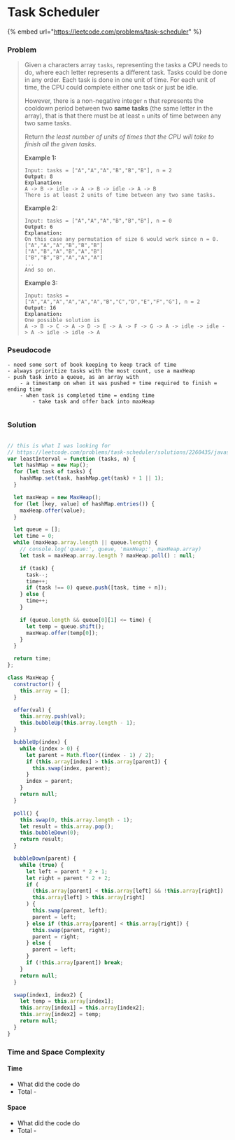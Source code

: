 # Task Scheduler

{% embed url="https://leetcode.com/problems/task-scheduler" %}

### Problem

> Given a characters array `tasks`, representing the tasks a CPU needs to do, where each letter represents a different task. Tasks could be done in any order. Each task is done in one unit of time. For each unit of time, the CPU could complete either one task or just be idle.
>
> However, there is a non-negative integer `n` that represents the cooldown period between two **same tasks** (the same letter in the array), that is that there must be at least `n` units of time between any two same tasks.
>
> Return _the least number of units of times that the CPU will take to finish all the given tasks_.
>
> &#x20;
>
> **Example 1:**
>
> <pre><code>Input: tasks = ["A","A","A","B","B","B"], n = 2
> <strong>Output: 8
> </strong><strong>Explanation:
> </strong>A -> B -> idle -> A -> B -> idle -> A -> B
> There is at least 2 units of time between any two same tasks.</code></pre>
>
> **Example 2:**
>
> <pre><code>Input: tasks = ["A","A","A","B","B","B"], n = 0
> <strong>Output: 6
> </strong><strong>Explanation:
> </strong>On this case any permutation of size 6 would work since n = 0.
> ["A","A","A","B","B","B"]
> ["A","B","A","B","A","B"]
> ["B","B","B","A","A","A"]
> ...
> And so on.</code></pre>
>
> **Example 3:**
>
> <pre data-overflow="wrap"><code>Input: tasks = ["A","A","A","A","A","A","B","C","D","E","F","G"], n = 2
> <strong>Output: 16
> </strong><strong>Explanation:
> </strong>One possible solution is
> A -> B -> C -> A -> D -> E -> A -> F -> G -> A -> idle -> idle -> A -> idle -> idle -> A</code></pre>

### Pseudocode

```
- need some sort of book keeping to keep track of time
- always prioritize tasks with the most count, use a maxHeap
- push task into a queue, as an array with 
    - a timestamp on when it was pushed + time required to finish = ending time
    - when task is completed time = ending time
        - take task and offer back into maxHeap
    
```

### Solution

```javascript

// this is what I was looking for
// https://leetcode.com/problems/task-scheduler/solutions/2260435/javascript-max-heap-hash-map-o-n-2-time-o-n-2-space/
var leastInterval = function (tasks, n) {
  let hashMap = new Map();
  for (let task of tasks) {
    hashMap.set(task, hashMap.get(task) + 1 || 1);
  }

  let maxHeap = new MaxHeap();
  for (let [key, value] of hashMap.entries()) {
    maxHeap.offer(value);
  }

  let queue = [];
  let time = 0;
  while (maxHeap.array.length || queue.length) {
    // console.log('queue:', queue, 'maxHeap:', maxHeap.array)
    let task = maxHeap.array.length ? maxHeap.poll() : null;

    if (task) {
      task--;
      time++;
      if (task !== 0) queue.push([task, time + n]);
    } else {
      time++;
    }

    if (queue.length && queue[0][1] <= time) {
      let temp = queue.shift();
      maxHeap.offer(temp[0]);
    }
  }

  return time;
};

class MaxHeap {
  constructor() {
    this.array = [];
  }

  offer(val) {
    this.array.push(val);
    this.bubbleUp(this.array.length - 1);
  }

  bubbleUp(index) {
    while (index > 0) {
      let parent = Math.floor((index - 1) / 2);
      if (this.array[index] > this.array[parent]) {
        this.swap(index, parent);
      }
      index = parent;
    }
    return null;
  }

  poll() {
    this.swap(0, this.array.length - 1);
    let result = this.array.pop();
    this.bubbleDown(0);
    return result;
  }

  bubbleDown(parent) {
    while (true) {
      let left = parent * 2 + 1;
      let right = parent * 2 + 2;
      if (
        (this.array[parent] < this.array[left] && !this.array[right]) ||
        this.array[left] > this.array[right]
      ) {
        this.swap(parent, left);
        parent = left;
      } else if (this.array[parent] < this.array[right]) {
        this.swap(parent, right);
        parent = right;
      } else {
        parent = left;
      }
      if (!this.array[parent]) break;
    }
    return null;
  }

  swap(index1, index2) {
    let temp = this.array[index1];
    this.array[index1] = this.array[index2];
    this.array[index2] = temp;
    return null;
  }
}

```

### Time and Space Complexity

#### Time

* What did the code do
* Total -

#### Space

* What did the code do
* Total -
